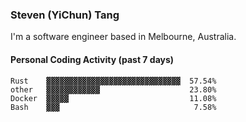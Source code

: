 ### Steven (YiChun) Tang

I'm a software engineer based in Melbourne, Australia.

#### Personal Coding Activity (past 7 days)
```
Rust    ▓▓▓▓▓▓▓▓▓▓▓▓▓▓▓▓▓▓▓▓▓▓▓▓▓▓▓▓▓▓  57.54%
other   ▓▓▓▓▓▓▓▓▓▓▓▓                    23.80%
Docker  ▓▓▓▓▓                           11.08%
Bash    ▓▓▓                              7.58%
```

